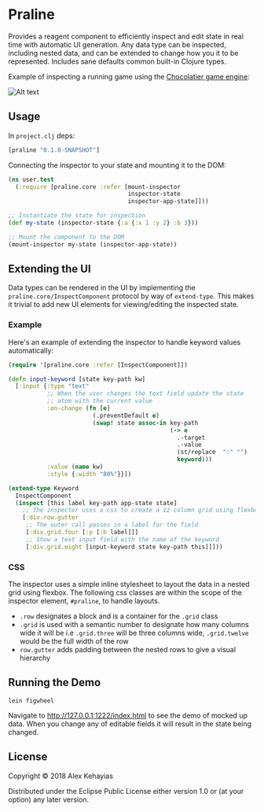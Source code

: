 # Praline

Provides a reagent component to efficiently inspect and edit state in real time with automatic UI generation. Any data type can be inspected, including nested data, and can be extended to change how you it to be represented. Includes sane defaults common built-in Clojure types.

Example of inspecting a running game using the [Chocolatier game engine](http://github.com/alexkehayias/chocolatier "Chocolatier ClojureScript game engine"):

![Alt text](/../screenshots/praline_demo.gif?raw=true "Praline ClojureScript state inspector")

## Usage

In `project.clj` deps:

```clojure
[praline "0.1.0-SNAPSHOT"]
```

Connecting the inspector to your state and mounting it to the DOM:

```clojure
(ns user.test
  (:require [praline.core :refer [mount-inspector
                                  inspector-state
                                  inspector-app-state]]))

;; Instantiate the state for inspection
(def my-state (inspector-state {:a {:x 1 :y 2} :b 3}))

;; Mount the component to the DOM
(mount-inspector my-state (inspector-app-state))
```

## Extending the UI

Data types can be rendered in the UI by implementing the `praline.core/InspectComponent` protocol by way of `extend-type`. This makes it trivial to add new UI elements for viewing/editing the inspected state.

### Example

Here's an example of extending the inspector to handle keyword values automatically:

```clojure
(require '[praline.core :refer [InspectComponent]])

(defn input-keyword [state key-path kw]
  [:input {:type "text"
           ;; When the user changes the text field update the state
           ;; atom with the current value
           :on-change (fn [e]
                        (.preventDefault e)
                        (swap! state assoc-in key-path
                                              (-> e
                                                .-target
                                                .-value
                                                (st/replace  ":" "")
                                                keyword)))
           :value (name kw)
           :style {:width "80%"}}])

(extend-type Keyword
  InspectComponent
  (inspect [this label key-path app-state state]
    ;; The inspector uses a css to create a 12 column grid using flexbox
    [:div.row.gutter
     ;; The outer call passes in a label for the field
     [:div.grid.four [:p [:b label]]]
     ;; Show a text input field with the name of the keyword
     [:div.grid.eight [input-keyword state key-path this]]]))

```

### CSS

The inspector uses a simple inline stylesheet to layout the data in a nested grid using flexbox. The following css classes are within the scope of the inspector element, `#praline`, to handle layouts.

- `.row` designates a block and is a container for the `.grid` class
- `.grid` is used with a semantic number to designate how many columns wide it will be i.e `.grid.three` will be three columns wide, `.grid.twelve` would be the full width of the row
- `row.gutter` adds padding between the nested rows to give a visual hierarchy

## Running the Demo

```
lein figwheel
```

Navigate to http://127.0.0.1:1222/index.html to see the demo of mocked up data. When you change any of editable fields it will result in the state being changed.

## License

Copyright © 2018 Alex Kehayias

Distributed under the Eclipse Public License either version 1.0 or (at
your option) any later version.
